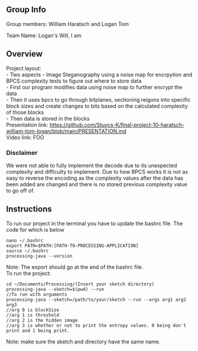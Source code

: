 
## Group Info
Group members: William Haratsch and Logan Tom

Team Name: Logan's Will, I am

## Overview
Project layout:\
    - Two aspects
        - Image Steganography using a noise map for encrpytion and BPCS complexity tests to figure out where to store data\
        - First our program modifies data using noise map to further encrypt the data \
        - Then it uses bpcs to go through bitplanes, sectioning reigons into specific block sizes and create changes to bits based on the  calculated complexity of those blocks\
        - Then data is stored in the blocks\
Presentation link: https://github.com/Stuycs-K/final-project-10-haratsch-william-tom-logan/blob/main/PRESENTATION.md \
Video link: FOO
### Disclaimer
We were not able to fully implement the decode due to its unexpected complexity and difficulty to implement. Due to how BPCS works it is not as easy to reverse the encoding as the complexity values after the data has been added are changed and there is no stored previous complexity value to go off of.
## Instructions
To run our project in the terminal you have to update the bashrc file. The code for which is below
```
nano ~/.bashrc
export PATH=$PATH:[PATH-TO-PROCESSING-APPLICATION] 
source ~/.bashrc
processing-java --version
```
Note: The export should go at the end of the bashrc file. \
To run the project:
```
cd ~/Documents/Processing/(Insert your sketch directory)
processing-java --sketch=$(pwd) --run
//To run with arguments
processing-java --sketch=/path/to/your/sketch --run --args arg1 arg2 arg3
//arg 0 is blockSize
//arg 1 is threshold
//arg 2 is the hidden image
//arg 3 is whether or not to print the entropy values. 0 being don't print and 1 being print.
```
Note: make sure the sketch and directory have the same name.
